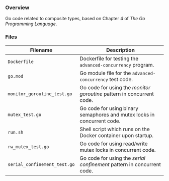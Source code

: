 ### Overview

Go code related to composite types, based on Chapter 4 of *The Go Programming Language*.

### Files

| Filename                     | Description                                                             |
|------------------------------|-------------------------------------------------------------------------|
| `Dockerfile`                 | Dockerfile for testing the `advanced-concurrency` program.              |
| `go.mod`                     | Go module file for the `advanced-concurrency` test code.                |
| `monitor_goroutine_test.go`  | Go code for using the *monitor goroutine* pattern in concurrent code.   |
| `mutex_test.go`              | Go code for using binary semaphores and mutex locks in concurrent code. |
| `run.sh`                     | Shell script which runs on the Docker container upon startup.           |
| `rw_mutex_test.go`           | Go code for using read/write mutex locks in concurrent code.            |
| `serial_confinement_test.go` | Go code for using the *serial confinement* pattern in concurrent code.  |